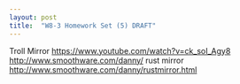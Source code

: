 ```yaml
---
layout: post
title:  "W8-3 Homework Set (5) DRAFT"
---
```


Troll Mirror 
https://www.youtube.com/watch?v=ck_soI_Agy8
http://www.smoothware.com/danny/
rust mirror 
http://www.smoothware.com/danny/rustmirror.html

